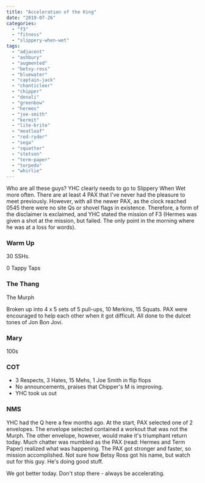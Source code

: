 ```yaml
---
title: "Acceleration of the King"
date: "2019-07-26"
categories: 
  - "f3"
  - "fitness"
  - "slippery-when-wet"
tags: 
  - "adjacent"
  - "ashbury"
  - "augmented"
  - "betsy-ross"
  - "bluewater"
  - "captain-jack"
  - "chanticleer"
  - "chipper"
  - "denali"
  - "greenbow"
  - "hermes"
  - "joe-smith"
  - "kermit"
  - "lite-brite"
  - "meatloaf"
  - "red-ryder"
  - "sega"
  - "squatter"
  - "stetson"
  - "term-paper"
  - "torpedo"
  - "whirlie"
---
```


Who are all these guys? YHC clearly needs to go to Slippery When Wet more often. There are at least 4 PAX that I've never had the pleasure to meet previously. However, with all the newer PAX, as the clock reached 0545 there were no site Qs or shovel flags in existence. Therefore, a form of the disclaimer is exclaimed, and YHC stated the mission of F3 (Hermes was given a shot at the mission, but failed. The only point in the morning where he was at a loss for words).

### Warm Up

30 SSHs.

0 Tappy Taps

### The Thang

The Murph

Broken up into 4 x 5 sets of 5 pull-ups, 10 Merkins, 15 Squats. PAX were encouraged to help each other when it got difficult. All done to the dulcet tones of Jon Bon Jovi.

### Mary

100s

### COT

- 3 Respects, 3 Hates, 15 Mehs, 1 Joe Smith in flip flops
- No announcements, praises that Chipper's M is improving.
- YHC took us out

### NMS

YHC had the Q here a few months ago. At the start, PAX selected one of 2 envelopes. The envelope selected contained a workout that was not the Murph. The other envelope, however, would make it's triumphant return today. Much chatter was mumbled as the PAX (read: Hermes and Term Paper) realized what was happening. The PAX got stronger and faster, so mission accomplished. Not sure how Betsy Ross got his name, but watch out for this guy. He's doing good stuff.

We got better today. Don't stop there - always be accelerating.
